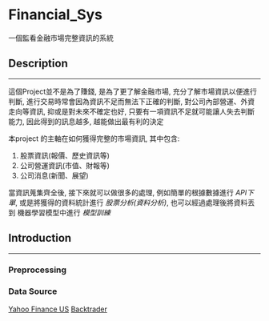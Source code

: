 # Financial_Sys


一個監看金融市場完整資訊的系統

## Description
----------------

這個Project並不是為了賺錢, 是為了更了解金融市場, 充分了解市場資訊以便進行判斷, 進行交易時常會因為資訊不足而無法下正確的判斷, 對公司內部營運、外資走向等資訊, 抑或是對未來不確定也好, 只要有一項資訊不足就可能讓人失去判斷能力, 因此得到的訊息越多, 越能做出最有利的決定

本project 的主軸在如何獲得完整的市場資訊, 其中包含:
1. 股票資訊(報價、歷史資訊等)
2. 公司營運資訊(市值、財報等)
3. 公司消息(新聞、展望)


當資訊蒐集齊全後, 接下來就可以做很多的處理, 例如簡單的根據數據進行 *API下單*, 或是將獲得的資料統計進行 *股票分析(資料分析)*, 也可以經過處理後將資料丟到 機器學習模型中進行 *模型訓練*

## Introduction

----------------
### Preprocessing


### Data Source
[Yahoo Finance US](https://finance.yahoo.com/)
[Backtrader](https://www.backtrader.com/)